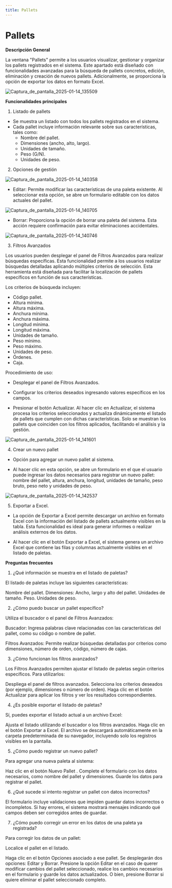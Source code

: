 ```yaml
---
title: Pallets
---
```



# Pallets

**Descripción General**

La ventana "Pallets" permite a los usuarios visualizar, gestionar y organizar los pallets registrados en el sistema. Este apartado está diseñado con funcionalidades avanzadas para la búsqueda de pallets concretos, edición, eliminación y creación de nuevos pallets. Adicionalmente, se proporciona la opción de exportar los datos en formato Excel.

![Captura_de_pantalla_2025-01-14_135509](uploads/67b6902e9a05a36d8c97ef1a45e971a6/Captura_de_pantalla_2025-01-14_135509.png)

**Funcionalidades principales**

1. Listado de pallets

- Se muestra un listado con todos los pallets registrados en el sistema.
- Cada pallet incluye información relevante sobre sus características, tales como:
   - Nombre del pallet.
   - Dimensiones (ancho, alto, largo).
   - Unidades de tamaño.
   - Peso (G/N).
   - Unidades de peso.

2. Opciones de gestión

![Captura_de_pantalla_2025-01-14_140358](uploads/b60cc862c70170aaf744a89171478dd4/Captura_de_pantalla_2025-01-14_140358.png)

- Editar: Permite modificar las características de una paleta existente. Al seleccionar esta opción, se abre un formulario editable con los datos actuales del pallet.

![Captura_de_pantalla_2025-01-14_140705](uploads/5177654694badcd7984620bf986d9170/Captura_de_pantalla_2025-01-14_140705.png)

- Borrar: Proporciona la opción de borrar una paleta del sistema. Esta acción requiere confirmación para evitar eliminaciones accidentales.

![Captura_de_pantalla_2025-01-14_140746](uploads/f7ea8e3e74f2d4f9b7d077eb59930372/Captura_de_pantalla_2025-01-14_140746.png)

3. Filtros Avanzados

Los usuarios pueden desplegar el panel de Filtros Avanzados para realizar búsquedas específicas. Esta funcionalidad permite a los usuarios realizar búsquedas detalladas aplicando múltiples criterios de selección. Esta herramienta está diseñada para facilitar la localización de pallets específicos en función de sus características.

Los criterios de búsqueda incluyen:

   - Código pallet.
   - Altura mínima.
   - Altura máxima.
   - Anchura mínima.
   - Anchura máxima.
   - Longitud mínima.
   - Longitud máxima.
   - Unidades de tamaño.
   - Peso mínimo.
   - Peso máximo.
   - Unidades de peso.
   - Órdenes.
   - Caja.

Procedimiento de uso:

- Desplegar el panel de Filtros Avanzados.

- Configurar los criterios deseados ingresando valores específicos en los campos.

- Presionar el botón Actualizar. Al hacer clic en Actualizar, el sistema procesa los criterios seleccionados y actualiza dinámicamente el listado de pallets que cumplen con dichas características.
Solo se muestran los pallets que coinciden con los filtros aplicados, facilitando el análisis y la gestión.

![Captura_de_pantalla_2025-01-14_141601](uploads/774bbce97efe9f4de464c797cb6b21ee/Captura_de_pantalla_2025-01-14_141601.png)

4. Crear un nuevo pallet

- Opción para agregar un nuevo pallet al sistema.

- Al hacer clic en esta opción, se abre un formulario en el que el usuario puede ingresar los datos necesarios para registrar un nuevo pallet: nombre del pallet, altura, anchura, longitud, unidades de tamaño, peso bruto, peso neto y unidades de peso.

![Captura_de_pantalla_2025-01-14_142537](uploads/b9dd7118e91ece351c03c7b9e0308778/Captura_de_pantalla_2025-01-14_142537.png)

5. Exportar a Excel.

- La opción de Exportar a Excel permite descargar un archivo en formato Excel con la información del listado de pallets actualmente visibles en la tabla. Esta funcionalidad es ideal para generar informes o realizar análisis externos de los datos. 

- Al hacer clic en el botón Exportar a Excel, el sistema genera un archivo Excel que contiene las filas y columnas actualmente visibles en el listado de paletas.


**Preguntas frecuentes**

1. ¿Qué información se muestra en el listado de paletas?

El listado de paletas incluye las siguientes características:

Nombre del pallet.
Dimensiones: Ancho, largo y alto del pallet.
Unidades de tamaño.
Peso.
Unidades de peso.

2. ¿Cómo puedo buscar un pallet específico?

Utiliza el buscador o el panel de Filtros Avanzados:

Buscador: Ingresa palabras clave relacionadas con las características del pallet, como su código o nombre de pallet.

Filtros Avanzados: Permite realizar búsquedas detalladas por criterios como dimensiones, número de orden, código, número de cajas.

3. ¿Cómo funcionan los filtros avanzados?

Los Filtros Avanzados permiten ajustar el listado de paletas según criterios específicos. Para utilizarlos:

Despliega el panel de filtros avanzados.
Selecciona los criterios deseados (por ejemplo, dimensiones o número de orden).
Haga clic en el botón Actualizar para aplicar los filtros y ver los resultados correspondientes.

4. ¿Es posible exportar el listado de paletas?

Sí, puedes exportar el listado actual a un archivo Excel:

Ajusta el listado utilizando el buscador o los filtros avanzados.
Haga clic en el botón Exportar a Excel.
El archivo se descargará automáticamente en la carpeta predeterminada de su navegador, incluyendo solo los registros visibles en la pantalla.

5. ¿Cómo puedo registrar un nuevo pallet?

Para agregar una nueva paleta al sistema:

Haz clic en el botón Nuevo Pallet .
Complete el formulario con los datos necesarios, como nombre del pallet y dimensiones.
Guarde los datos para registrar el pallet.

6. ¿Qué sucede si intento registrar un pallet con datos incorrectos?

El formulario incluye validaciones que impiden guardar datos incorrectos o incompletos. Si hay errores, el sistema mostrará mensajes indicando qué campos deben ser corregidos antes de guardar.

7. ¿Cómo puedo corregir un error en los datos de una paleta ya registrada?

Para corregir los datos de un pallet:

Localice el pallet en el listado.

Haga clic en el botón Opciones asociado a ese pallet. Se desplegarán dos opciones: Editar y Borrar. Presione la opción Editar en el caso de querer modificar cambios del pallet seleccionado, realice los cambios necesarios en el formulario y guarde los datos actualizados. O bien, presione Borrar si quiere eliminar el pallet seleccionado completo.



